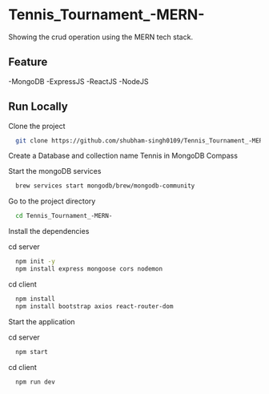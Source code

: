 # Tennis_Tournament_-MERN-
Showing the crud operation using the MERN tech stack.

## Feature
-MongoDB
-ExpressJS
-ReactJS
-NodeJS

## Run Locally

Clone the project

```bash
  git clone https://github.com/shubham-singh0109/Tennis_Tournament_-MERN-.git
```

Create a Database and collection name Tennis in MongoDB Compass 

Start the mongoDB services

```bash
  brew services start mongodb/brew/mongodb-community
```

Go to the project directory

```bash
  cd Tennis_Tournament_-MERN-
```

Install the dependencies

cd server
```bash
  npm init -y
  npm install express mongoose cors nodemon
```

cd client
```bash
  npm install
  npm install bootstrap axios react-router-dom
```

Start the application

cd server
```bash
  npm start
```

cd client
```bash
  npm run dev
```
